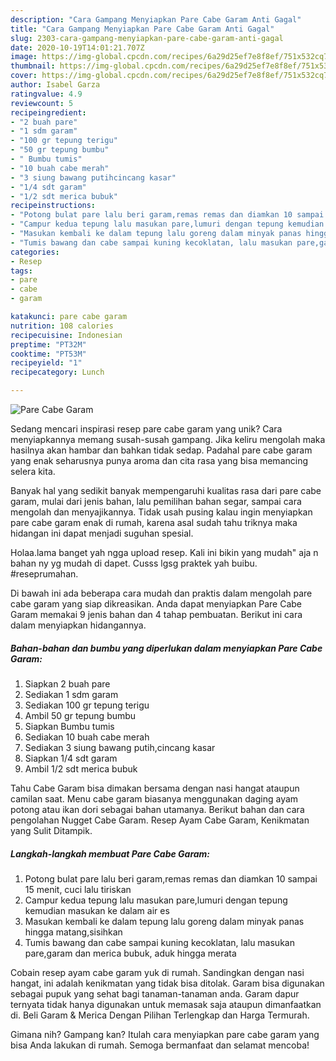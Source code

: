 ```yaml
---
description: "Cara Gampang Menyiapkan Pare Cabe Garam Anti Gagal"
title: "Cara Gampang Menyiapkan Pare Cabe Garam Anti Gagal"
slug: 2303-cara-gampang-menyiapkan-pare-cabe-garam-anti-gagal
date: 2020-10-19T14:01:21.707Z
image: https://img-global.cpcdn.com/recipes/6a29d25ef7e8f8ef/751x532cq70/pare-cabe-garam-foto-resep-utama.jpg
thumbnail: https://img-global.cpcdn.com/recipes/6a29d25ef7e8f8ef/751x532cq70/pare-cabe-garam-foto-resep-utama.jpg
cover: https://img-global.cpcdn.com/recipes/6a29d25ef7e8f8ef/751x532cq70/pare-cabe-garam-foto-resep-utama.jpg
author: Isabel Garza
ratingvalue: 4.9
reviewcount: 5
recipeingredient:
- "2 buah pare"
- "1 sdm garam"
- "100 gr tepung terigu"
- "50 gr tepung bumbu"
- " Bumbu tumis"
- "10 buah cabe merah"
- "3 siung bawang putihcincang kasar"
- "1/4 sdt garam"
- "1/2 sdt merica bubuk"
recipeinstructions:
- "Potong bulat pare lalu beri garam,remas remas dan diamkan 10 sampai 15 menit, cuci lalu tiriskan"
- "Campur kedua tepung lalu masukan pare,lumuri dengan tepung kemudian masukan ke dalam air es"
- "Masukan kembali ke dalam tepung lalu goreng dalam minyak panas hingga matang,sisihkan"
- "Tumis bawang dan cabe sampai kuning kecoklatan, lalu masukan pare,garam dan merica bubuk, aduk hingga merata"
categories:
- Resep
tags:
- pare
- cabe
- garam

katakunci: pare cabe garam 
nutrition: 108 calories
recipecuisine: Indonesian
preptime: "PT32M"
cooktime: "PT53M"
recipeyield: "1"
recipecategory: Lunch

---
```



![Pare Cabe Garam](https://img-global.cpcdn.com/recipes/6a29d25ef7e8f8ef/751x532cq70/pare-cabe-garam-foto-resep-utama.jpg)

Sedang mencari inspirasi resep pare cabe garam yang unik? Cara menyiapkannya memang susah-susah gampang. Jika keliru mengolah maka hasilnya akan hambar dan bahkan tidak sedap. Padahal pare cabe garam yang enak seharusnya punya aroma dan cita rasa yang bisa memancing selera kita.

Banyak hal yang sedikit banyak mempengaruhi kualitas rasa dari pare cabe garam, mulai dari jenis bahan, lalu pemilihan bahan segar, sampai cara mengolah dan menyajikannya. Tidak usah pusing kalau ingin menyiapkan pare cabe garam enak di rumah, karena asal sudah tahu triknya maka hidangan ini dapat menjadi suguhan spesial.

Holaa.lama banget yah ngga upload resep. Kali ini bikin yang mudah&#34; aja n bahan ny yg mudah di dapet. Cusss lgsg praktek yah buibu. #reseprumahan.


Di bawah ini ada beberapa cara mudah dan praktis dalam mengolah pare cabe garam yang siap dikreasikan. Anda dapat menyiapkan Pare Cabe Garam memakai 9 jenis bahan dan 4 tahap pembuatan. Berikut ini cara dalam menyiapkan hidangannya.

<!--inarticleads1-->

##### Bahan-bahan dan bumbu yang diperlukan dalam menyiapkan Pare Cabe Garam:

1. Siapkan 2 buah pare
1. Sediakan 1 sdm garam
1. Sediakan 100 gr tepung terigu
1. Ambil 50 gr tepung bumbu
1. Siapkan  Bumbu tumis
1. Sediakan 10 buah cabe merah
1. Sediakan 3 siung bawang putih,cincang kasar
1. Siapkan 1/4 sdt garam
1. Ambil 1/2 sdt merica bubuk


Tahu Cabe Garam bisa dimakan bersama dengan nasi hangat ataupun camilan saat. Menu cabe garam biasanya menggunakan daging ayam potong atau ikan dori sebagai bahan utamanya. Berikut bahan dan cara pengolahan Nugget Cabe Garam. Resep Ayam Cabe Garam, Kenikmatan yang Sulit Ditampik. 

<!--inarticleads2-->

##### Langkah-langkah membuat Pare Cabe Garam:

1. Potong bulat pare lalu beri garam,remas remas dan diamkan 10 sampai 15 menit, cuci lalu tiriskan
1. Campur kedua tepung lalu masukan pare,lumuri dengan tepung kemudian masukan ke dalam air es
1. Masukan kembali ke dalam tepung lalu goreng dalam minyak panas hingga matang,sisihkan
1. Tumis bawang dan cabe sampai kuning kecoklatan, lalu masukan pare,garam dan merica bubuk, aduk hingga merata


Cobain resep ayam cabe garam yuk di rumah. Sandingkan dengan nasi hangat, ini adalah kenikmatan yang tidak bisa ditolak. Garam bisa digunakan sebagai pupuk yang sehat bagi tanaman-tanaman anda. Garam dapur ternyata tidak hanya digunakan untuk memasak saja ataupun dimanfaatkan di. Beli Garam &amp; Merica Dengan Pilihan Terlengkap dan Harga Termurah. 

Gimana nih? Gampang kan? Itulah cara menyiapkan pare cabe garam yang bisa Anda lakukan di rumah. Semoga bermanfaat dan selamat mencoba!
